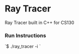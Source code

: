 # Ray Tracer
Ray Tracer built in C++ for CS130

<h3>Run Instructions</h3>

<p>`$ ./ray_tracer -i <test-file>`</p>
